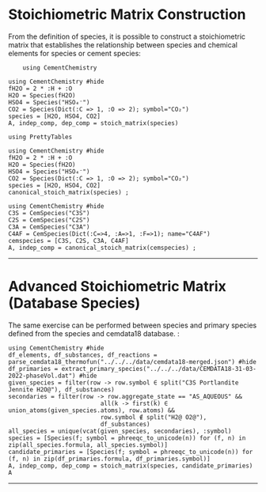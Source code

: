 # Stoichiometric Matrix Construction

From the definition of species, it is possible to construct a stoichiometric matrix that establishes the relationship between species and chemical elements for species or cement species:

```@setup database_stoichiometry
    using CementChemistry
```

```@example
using CementChemistry #hide
fH2O = 2 * :H + :O
H2O = Species(fH2O)
HSO4 = Species("HSO₄⁻")
CO2 = Species(Dict(:C => 1, :O => 2); symbol="CO₂")
species = [H2O, HSO4, CO2]
A, indep_comp, dep_comp = stoich_matrix(species)

using PrettyTables

```

```@example
using CementChemistry #hide
fH2O = 2 * :H + :O
H2O = Species(fH2O)
HSO4 = Species("HSO₄⁻")
CO2 = Species(Dict(:C => 1, :O => 2); symbol="CO₂")
species = [H2O, HSO4, CO2]
canonical_stoich_matrix(species) ;
```

```@example
using CementChemistry #hide
C3S = CemSpecies("C3S")
C2S = CemSpecies("C2S")
C3A = CemSpecies("C3A")
C4AF = CemSpecies(Dict(:C=>4, :A=>1, :F=>1); name="C4AF")
cemspecies = [C3S, C2S, C3A, C4AF]
A, indep_comp = canonical_stoich_matrix(cemspecies) ;
```

---

# Advanced Stoichiometric Matrix (Database Species)

The same exercise can be performed between species and primary species defined from the species and cemdata18 database. :

```@example
using CementChemistry #hide
df_elements, df_substances, df_reactions = parse_cemdata18_thermofun("../../../data/cemdata18-merged.json") #hide
df_primaries = extract_primary_species("../../../data/CEMDATA18-31-03-2022-phaseVol.dat") #hide
given_species = filter(row -> row.symbol ∈ split("C3S Portlandite Jennite H2O@"), df_substances)
secondaries = filter(row -> row.aggregate_state == "AS_AQUEOUS" &&
                          all(k -> first(k) ∈ union_atoms(given_species.atoms), row.atoms) &&
                          row.symbol ∉ split("H2@ O2@"),
                          df_substances)
all_species = unique(vcat(given_species, secondaries), :symbol)
species = [Species(f; symbol = phreeqc_to_unicode(n)) for (f, n) in zip(all_species.formula, all_species.symbol)]
candidate_primaries = [Species(f; symbol = phreeqc_to_unicode(n)) for (f, n) in zip(df_primaries.formula, df_primaries.symbol)]
A, indep_comp, dep_comp = stoich_matrix(species, candidate_primaries)
A
```

---